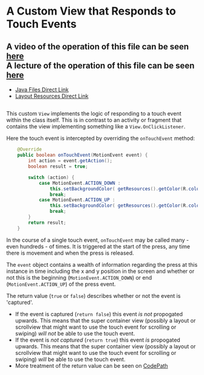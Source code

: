 # A Custom View that Responds to Touch Events

## A video of the operation of this file can be seen [here](https://youtu.be/Ch35qT43Jiw)<br>A lecture of the operation of this file can be seen [here](https://www.youtube.com/watch?v=L1YNYtv9qGA)

 - [Java Files Direct Link](./app/src/main/java/com/example/pckosek/customviews_02) <br>
 - [Layout Resources Direct Link](./app/src/main/res/layout)
## 

 This custom `View` implements the logic of responding to a touch event within the class itself. This is in contrast to an activity or fragment that contains the view implementing something like a `View.OnClickListener`.

 Here the touch event is intercepted by overriding the `onTouchEvent` method:
```java
    @Override
    public boolean onTouchEvent(MotionEvent event) {
        int action = event.getAction();
        boolean result = true;

        switch (action) {
            case MotionEvent.ACTION_DOWN :
                this.setBackgroundColor( getResources().getColor(R.color.colorAccent) );
                break;
            case MotionEvent.ACTION_UP :
                this.setBackgroundColor( getResources().getColor(R.color.colorPrimary) );
                break;
        }
        return result;
    }
```

In the course of a single touch event, `onTouchEvent` may be called many - even hundreds - of times. It is triggered at the start of the press, any time there is movement and when the press is released. 

The `event` object contains a wealth of information regarding the press at this instance in time including the x and y position in the screen and whether or not this is the beginning (`MotionEvent.ACTION_DOWN`) or end (`MotionEvent.ACTION_UP`) of the press event.

The return value (`true` or `false`) describes whether or not the event is 'captured'. 
 - If the event is captured (`return false`) this event *is not* propogated upwards. This means that the super container view (possibly a layout or scrollview that might want to use the touch event for scrolling or swiping) *will not* be able to use the touch event.
 - If the event is *not captured* (`return true`) this event *is* propogated upwards. This means that the super container view (possibly a layout or scrollview that might want to use the touch event for scrolling or swiping) *will* be able to use the touch event.
 - More treatment of the return value can be seen on [CodePath](https://guides.codepath.com/android/gestures-and-touch-events#understanding-touch-events)